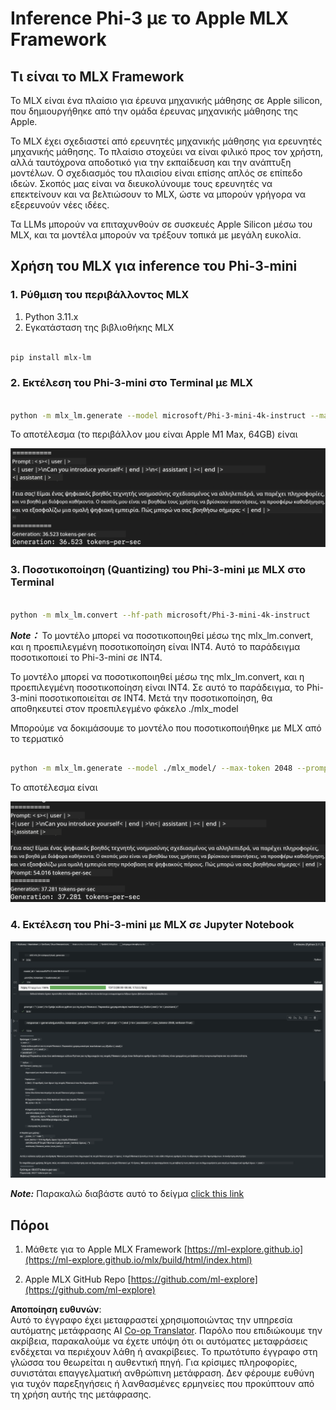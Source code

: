 <!--
CO_OP_TRANSLATOR_METADATA:
{
  "original_hash": "dcb656f3d206fc4968e236deec5d4384",
  "translation_date": "2025-07-17T10:06:42+00:00",
  "source_file": "md/03.FineTuning/03.Inference/MLX_Inference.md",
  "language_code": "el"
}
-->
# **Inference Phi-3 με το Apple MLX Framework**

## **Τι είναι το MLX Framework**

Το MLX είναι ένα πλαίσιο για έρευνα μηχανικής μάθησης σε Apple silicon, που δημιουργήθηκε από την ομάδα έρευνας μηχανικής μάθησης της Apple.

Το MLX έχει σχεδιαστεί από ερευνητές μηχανικής μάθησης για ερευνητές μηχανικής μάθησης. Το πλαίσιο στοχεύει να είναι φιλικό προς τον χρήστη, αλλά ταυτόχρονα αποδοτικό για την εκπαίδευση και την ανάπτυξη μοντέλων. Ο σχεδιασμός του πλαισίου είναι επίσης απλός σε επίπεδο ιδεών. Σκοπός μας είναι να διευκολύνουμε τους ερευνητές να επεκτείνουν και να βελτιώσουν το MLX, ώστε να μπορούν γρήγορα να εξερευνούν νέες ιδέες.

Τα LLMs μπορούν να επιταχυνθούν σε συσκευές Apple Silicon μέσω του MLX, και τα μοντέλα μπορούν να τρέξουν τοπικά με μεγάλη ευκολία.

## **Χρήση του MLX για inference του Phi-3-mini**

### **1. Ρύθμιση του περιβάλλοντος MLX**

1. Python 3.11.x  
2. Εγκατάσταση της βιβλιοθήκης MLX

```bash

pip install mlx-lm

```

### **2. Εκτέλεση του Phi-3-mini στο Terminal με MLX**

```bash

python -m mlx_lm.generate --model microsoft/Phi-3-mini-4k-instruct --max-token 2048 --prompt  "<|user|>\nCan you introduce yourself<|end|>\n<|assistant|>"

```

Το αποτέλεσμα (το περιβάλλον μου είναι Apple M1 Max, 64GB) είναι

![Terminal](../../../../../translated_images/01.5cf57df8f7407cf9281c0237f4e69c3728b8817253aad0835d14108b07c83c88.el.png)

### **3. Ποσοτικοποίηση (Quantizing) του Phi-3-mini με MLX στο Terminal**

```bash

python -m mlx_lm.convert --hf-path microsoft/Phi-3-mini-4k-instruct

```

***Note：*** Το μοντέλο μπορεί να ποσοτικοποιηθεί μέσω της mlx_lm.convert, και η προεπιλεγμένη ποσοτικοποίηση είναι INT4. Αυτό το παράδειγμα ποσοτικοποιεί το Phi-3-mini σε INT4.

Το μοντέλο μπορεί να ποσοτικοποιηθεί μέσω της mlx_lm.convert, και η προεπιλεγμένη ποσοτικοποίηση είναι INT4. Σε αυτό το παράδειγμα, το Phi-3-mini ποσοτικοποιείται σε INT4. Μετά την ποσοτικοποίηση, θα αποθηκευτεί στον προεπιλεγμένο φάκελο ./mlx_model

Μπορούμε να δοκιμάσουμε το μοντέλο που ποσοτικοποιήθηκε με MLX από το τερματικό

```bash

python -m mlx_lm.generate --model ./mlx_model/ --max-token 2048 --prompt  "<|user|>\nCan you introduce yourself<|end|>\n<|assistant|>"

```

Το αποτέλεσμα είναι

![INT4](../../../../../translated_images/02.7b188681a8eadbc111aba8d8006e4b3671788947a99a46329261e169dd2ec29f.el.png)

### **4. Εκτέλεση του Phi-3-mini με MLX σε Jupyter Notebook**

![Notebook](../../../../../translated_images/03.b9705a3a5aaa89f9eb0ca04c1a4565dfe4a5e8cc68604227d2eab149fef1d3c7.el.png)

***Note:*** Παρακαλώ διαβάστε αυτό το δείγμα [click this link](../../../../../code/03.Inference/MLX/MLX_DEMO.ipynb)

## **Πόροι**

1. Μάθετε για το Apple MLX Framework [https://ml-explore.github.io](https://ml-explore.github.io/mlx/build/html/index.html)

2. Apple MLX GitHub Repo [https://github.com/ml-explore](https://github.com/ml-explore)

**Αποποίηση ευθυνών**:  
Αυτό το έγγραφο έχει μεταφραστεί χρησιμοποιώντας την υπηρεσία αυτόματης μετάφρασης AI [Co-op Translator](https://github.com/Azure/co-op-translator). Παρόλο που επιδιώκουμε την ακρίβεια, παρακαλούμε να έχετε υπόψη ότι οι αυτόματες μεταφράσεις ενδέχεται να περιέχουν λάθη ή ανακρίβειες. Το πρωτότυπο έγγραφο στη γλώσσα του θεωρείται η αυθεντική πηγή. Για κρίσιμες πληροφορίες, συνιστάται επαγγελματική ανθρώπινη μετάφραση. Δεν φέρουμε ευθύνη για τυχόν παρεξηγήσεις ή λανθασμένες ερμηνείες που προκύπτουν από τη χρήση αυτής της μετάφρασης.